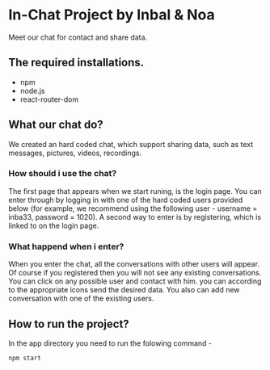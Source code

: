 # In-Chat Project by Inbal & Noa
Meet our chat for contact and share data.
## The required installations. 
* npm
* node.js
* react-router-dom
## What our chat do?
We created an hard coded chat, which support sharing data, such as text messages, pictures, videos, recordings.
### How should i use the chat?
The first page that appears when we start runing, is the login page. You can enter through
by logging in with one of the hard coded users provided below
(for example, we recommend using the following user - username = inba33, password = 1020).
A second way to enter is by registering, which is linked to on the login page.
### What happend when i enter?
When you enter the chat, all the conversations with other users will appear.
Of course if you registered then you will not see any existing conversations.
You can click on any possible user and contact with him. you can according to the appropriate icons send the desired data.
You also can add new conversation with one of the existing users. 
## How to run the project?
In the app directory you need to run the folowing command -

```bash
npm start
```
